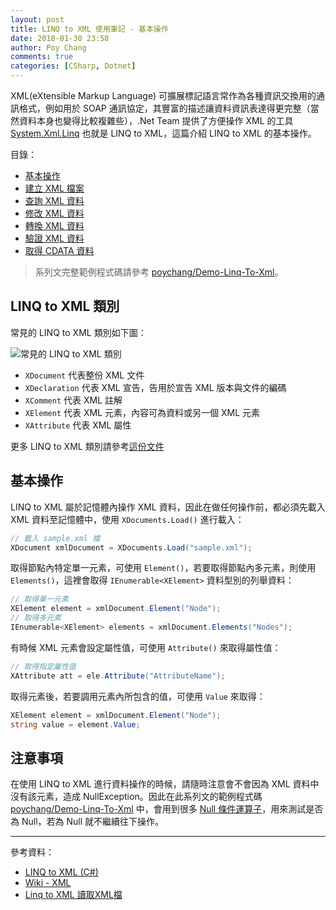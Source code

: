 ```yaml
---
layout: post
title: LINQ to XML 使用筆記 - 基本操作
date: 2018-01-30 23:58
author: Poy Chang
comments: true
categories: [CSharp, Dotnet]
---
```

XML(eXtensible Markup Language) 可擴展標記語言常作為各種資訊交換用的通訊格式，例如用於 SOAP 通訊協定，其豐富的描述讓資料資訊表達得更完整（當然資料本身也變得比較複雜些），.Net Team 提供了方便操作 XML 的工具 [System.Xml.Linq](https://docs.microsoft.com/zh-tw/dotnet/api/system.xml.linq) 也就是 LINQ to XML，這篇介紹 LINQ to XML 的基本操作。

目錄：

* [基本操作](https://poychang.github.io/linq-to-xml-basic-usage/)
* [建立 XML 檔案](https://poychang.github.io/linq-to-xml-create-xml-file)
* [查詢 XML 資料](https://poychang.github.io/linq-to-xml-query-xml/)
* [修改 XML 資料](https://poychang.github.io/linq-to-xml-edit-xml)
* [轉換 XML 資料](https://poychang.github.io/linq-to-xml-transfom-xml)
* [驗證 XML 資料](https://poychang.github.io/linq-to-xml-validate-xml)
* [取得 CDATA 資料](https://poychang.github.io/2018-02-05-linq-to-xml-extract-data-from-cdata)

>系列文完整範例程式碼請參考 [poychang/Demo-Linq-To-Xml](https://github.com/poychang/Demo-Linq-To-Xml)。

## LINQ to XML 類別

常見的 LINQ to XML 類別如下圖：

![常見的 LINQ to XML 類別](https://i.imgur.com/ib68hkU.png)

* `XDocument` 代表整份 XML 文件
* `XDeclaration` 代表 XML 宣告，告用於宣告 XML 版本與文件的編碼
* `XComment` 代表 XML 註解
* `XElement` 代表 XML 元素，內容可為資料或另一個 XML 元素
* `XAttribute` 代表 XML 屬性

更多 LINQ to XML 類別請參考[這份文件](https://docs.microsoft.com/zh-tw/dotnet/csharp/programming-guide/concepts/linq/linq-to-xml-classes-overview)

## 基本操作

LINQ to XML 屬於記憶體內操作 XML 資料，因此在做任何操作前，都必須先載入 XML 資料至記憶體中，使用 `XDocuments.Load()` 進行載入：

```csharp
// 載入 sample.xml 檔
XDocument xmlDocument = XDocuments.Load("sample.xml");
```

取得節點內特定單一元素，可使用 `Element()`，若要取得節點內多元素，則使用 `Elements()`，這裡會取得 `IEnumerable<XElement>` 資料型別的列舉資料：

```csharp
// 取得單一元素
XElement element = xmlDocument.Element("Node");
// 取得多元素
IEnumerable<XElement> elements = xmlDocument.Elements("Nodes");
```

有時候 XML 元素會設定屬性值，可使用 `Attribute()` 來取得屬性值：

```csharp
// 取得指定屬性值
XAttribute att = ele.Attribute("AttributeName");
```

取得元素後，若要調用元素內所包含的值，可使用 `Value` 來取得：

```csharp
XElement element = xmlDocument.Element("Node");
string value = element.Value;
```

## 注意事項

在使用 LINQ to XML 進行資料操作的時候，請隨時注意會不會因為 XML 資料中沒有該元素，造成 NullException。因此在此系列文的範例程式碼 [poychang/Demo-Linq-To-Xml](https://github.com/poychang/Demo-Linq-To-Xml) 中，會用到很多 [Null 條件運算子](https://docs.microsoft.com/zh-tw/dotnet/csharp/language-reference/operators/null-conditional-operators)，用來測試是否為 Null，若為 Null 就不繼續往下操作。

----------

參考資料：

* [LINQ to XML (C#)](https://docs.microsoft.com/zh-tw/dotnet/csharp/programming-guide/concepts/linq/linq-to-xml)
* [Wiki - XML](https://zh.wikipedia.org/wiki/XML)
* [Linq to XML 讀取XML檔](http://bennett.logdown.com/posts/241690-c-linq-for-xml)

